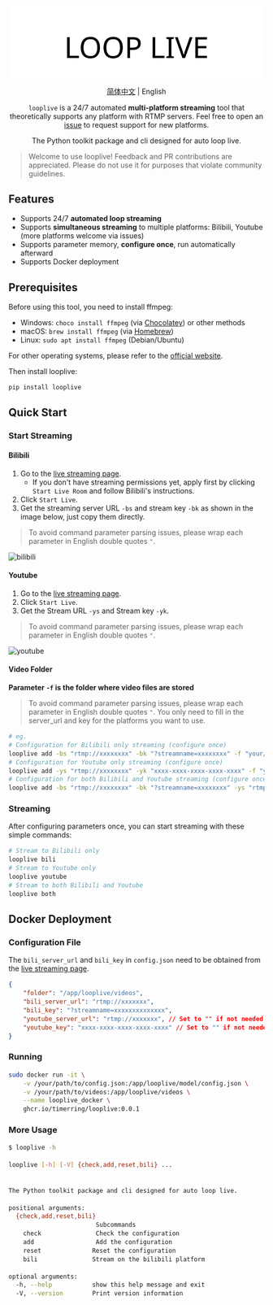 <div align="center">
  <picture>
    <source media="(prefers-color-scheme: dark)" srcset="assets/headerDark.svg" />
    <img src="assets/headerLight.svg" alt="bilitool" />
  </picture>
  <p> </p>

[简体中文](./README.md) | English

`looplive` is a 24/7 automated **multi-platform streaming** tool that theoretically supports any platform with RTMP servers. Feel free to open an [issue](https://github.com/timerring/looplive/issues) to request support for new platforms.

The Python toolkit package and cli designed for auto loop live.

</div>

> Welcome to use looplive! Feedback and PR contributions are appreciated. Please do not use it for purposes that violate community guidelines.

## Features

- Supports 24/7 **automated loop streaming**
- Supports **simultaneous streaming** to multiple platforms: Bilibili, Youtube (more platforms welcome via issues)
- Supports parameter memory, **configure once**, run automatically afterward
- Supports Docker deployment

## Prerequisites

Before using this tool, you need to install ffmpeg:

- Windows: `choco install ffmpeg` (via [Chocolatey](https://chocolatey.org/)) or other methods
- macOS: `brew install ffmpeg` (via [Homebrew](https://brew.sh/))
- Linux: `sudo apt install ffmpeg` (Debian/Ubuntu)

For other operating systems, please refer to the [official website](https://ffmpeg.org/download.html).

Then install looplive:

```bash
pip install looplive
```

## Quick Start

### Start Streaming

#### Bilibili

1. Go to the [live streaming page](https://link.bilibili.com/p/center/index#/my-room/start-live).
   - If you don't have streaming permissions yet, apply first by clicking `Start Live Room` and follow Bilibili's instructions.
2. Click `Start Live`.
3. Get the streaming server URL `-bs` and stream key `-bk` as shown in the image below, just copy them directly.

> To avoid command parameter parsing issues, please wrap each parameter in English double quotes `"`.

![bilibili](https://cdn.jsdelivr.net/gh/timerring/scratchpad2023/2024/2025-03-28-22-06-11.png)

#### Youtube

1. Go to the [live streaming page](https://www.youtube.com/live_dashboard).
2. Click `Start Live`.
3. Get the Stream URL `-ys` and Stream key `-yk`.

> To avoid command parameter parsing issues, please wrap each parameter in English double quotes `"`.

![youtube](https://cdn.jsdelivr.net/gh/timerring/scratchpad2023/2024/2025-03-28-22-13-59.png)

#### Video Folder

**Parameter `-f` is the folder where video files are stored**

> To avoid command parameter parsing issues, please wrap each parameter in English double quotes `"`. You only need to fill in the server_url and key for the platforms you want to use.

```bash
# eg. 
# Configuration for Bilibili only streaming (configure once)
looplive add -bs "rtmp://xxxxxxxx" -bk "?streamname=xxxxxxxx" -f "your/folder/path"
# Configuration for Youtube only streaming (configure once)
looplive add -ys "rtmp://xxxxxxxx" -yk "xxxx-xxxx-xxxx-xxxx-xxxx" -f "your/folder/path"
# Configuration for both Bilibili and Youtube streaming (configure once)
looplive add -bs "rtmp://xxxxxxxx" -bk "?streamname=xxxxxxxx" -ys "rtmp://xxxxxxxx" -yk "xxxx-xxxx-xxxx-xxxx-xxxx" -f "your/folder/path"
```

### Streaming

After configuring parameters once, you can start streaming with these simple commands:

```bash
# Stream to Bilibili only
looplive bili
# Stream to Youtube only
looplive youtube
# Stream to both Bilibili and Youtube
looplive both
```

## Docker Deployment

### Configuration File

The `bili_server_url` and `bili_key` in `config.json` need to be obtained from the [live streaming page](https://link.bilibili.com/p/center/index#/my-room/start-live).

```json
{
    "folder": "/app/looplive/videos",
    "bili_server_url": "rtmp://xxxxxxx",
    "bili_key": "?streamname=xxxxxxxxxxxxxx",
    "youtube_server_url": "rtmp://xxxxxxx", // Set to "" if not needed
    "youtube_key": "xxxx-xxxx-xxxx-xxxx-xxxx" // Set to "" if not needed
}
```

### Running

```bash
sudo docker run -it \
    -v /your/path/to/config.json:/app/looplive/model/config.json \
    -v /your/path/to/videos:/app/looplive/videos \
    --name looplive_docker \
    ghcr.io/timerring/looplive:0.0.1
```

### More Usage

```bash
$ looplive -h

looplive [-h] [-V] {check,add,reset,bili} ...


The Python toolkit package and cli designed for auto loop live.

positional arguments:
  {check,add,reset,bili}
                        Subcommands
    check               Check the configuration
    add                 Add the configuration
    reset              Reset the configuration
    bili               Stream on the bilibili platform

optional arguments:
  -h, --help           show this help message and exit
  -V, --version        Print version information
```